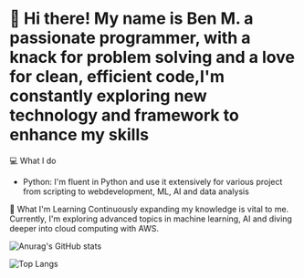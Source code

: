 # 👋 Hi there! My  name is Ben M. a passionate programmer, with a knack for problem solving and a love for clean, efficient code,I'm constantly exploring new technology and framework to enhance my skills

💻 What I do
 * Python: I'm fluent in Python and use it extensively for various project from scripting to webdevelopment, ML, AI and data analysis

🌱 What I'm Learning
Continuously expanding my knowledge is vital to me. Currently, I'm exploring advanced topics in machine learning, AI and diving deeper into cloud computing with AWS.

![Anurag's GitHub stats](https://github-readme-stats.vercel.app/api?username=BenMulumba&show_icons=true&theme=radical)

![Top Langs](https://github-readme-stats.vercel.app/api/top-langs/?username=BenMulumba&layout=compact)
